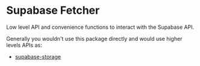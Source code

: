 # Supabase Fetcher

Low level API and convenience functions to interact with the Supabase API.

Generally you wouldn't use this package directly and would use higher levels APIs as:

- [supabase-storage](https://github.com/zoedsoupe/supabase_potion/tree/main/apps/supabase_storage)

